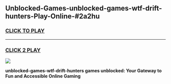 
## Unblocked-Games-unblocked-games-wtf-drift-hunters-Play-Online-#2a2hu
<h3>
<a href="https://premium.freeplayer.one?title=unblocked-games-wtf-drift-hunters&ref=27F">CLICK TO PLAY</a></h3>
<hr>

<h3>
<a href="https://premium.freeplayer.one?title=unblocked-games-wtf-drift-hunters&ref=27F">CLICK 2 PLAY</a>
  
</h3>

<a href="https://premium.freeplayer.one?title=unblocked-games-wtf-drift-hunters&ref=27F"><img src="https://clearcache.store/games.png"></a>


**unblocked-games-wtf-drift-hunters games unblocked: Your Gateway to Fun and Accessible Online Gaming**
